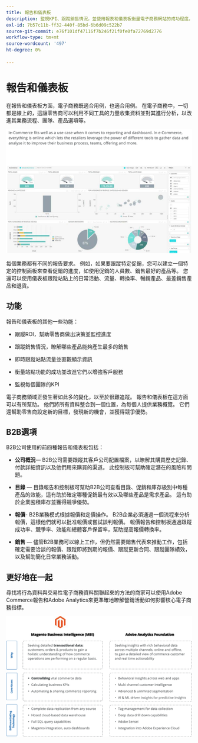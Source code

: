 ```yaml
---
title: 報告和儀表板
description: 監視KPI、跟蹤銷售情況，並使用報表和儀表板衡量電子商務網站的成功程度。
exl-id: 7b57c11b-ff32-440f-85bd-6b6d09c522b7
source-git-commit: e76f101df47116f7b246f21f0fe0fa72769d2776
workflow-type: tm+mt
source-wordcount: '497'
ht-degree: 0%

---
```


# 報告和儀表板

在報告和儀表板方面，電子商務既適合用例，也適合用例。 在電子商務中，一切都是線上的，這讓零售商可以利用不同工具的力量收集資料並對其進行分析，以改進其業務流程、團隊、產品選項等。

![報表儀表板示例](../../assets/playbooks/dashboard-example.png)

每個業務都有不同的報告要求。 例如，如果要跟蹤特定促銷，您可以建立一個特定的控制面板來查看促銷的進度，如使用促銷的人員數、銷售最好的產品等。 您還可以使用儀表板跟蹤站點上的日常活動、流量、轉換率、暢銷產品、最差銷售產品和退貨。

## 功能

報告和儀表板的其他一些功能：

- 跟蹤ROI，幫助零售商做出決策並監控進度

- 跟蹤銷售情況，瞭解哪些產品能夠產生最多的銷售

- 即時跟蹤站點流量並直觀顯示資訊

- 衡量站點功能的成功並改進它們以增強客戶服務

- 監視每個團隊的KPI

電子商務領域正發生著如此多的變化，以至於很難追蹤。 報告和儀表板在這方面可以有所幫助。 他們將所有資料整合到一個位置，為每個人提供業務概覽。 它們還幫助零售商設定新的目標，發現新的機會，並獲得競爭優勢。

## B2B選項

B2B公司使用的前四種報告和儀表板包括：

- **公司概況**— B2B公司需要跟蹤其客戶公司配置檔案，以瞭解其購買歷史記錄、付款詳細資訊以及他們用來購買的渠道。 此控制板可幫助確定潛在的風險和問題。

- **目錄** — 目錄報告和控制板可幫助B2B公司查看目錄、促銷和庫存級別中每種產品的效能，這有助於確定哪種促銷最有效以及哪些產品是需求產品。 這有助於企業囤積庫存並獲得競爭優勢。

- **報價**- B2B業務模式根據報價和定價操作。 B2B企業必須通過一個流程來分析報價，這樣他們就可以批准報價或嘗試談判報價。 報價報告和控制板通過跟蹤成功率、競爭率、效能和總體客戶保留率，幫助提高報價轉換率。

- **銷售** — 儘管B2B業務可以線上工作，但仍然需要銷售代表來推動工作，包括確定需要洽談的報價、跟蹤即將到期的報價、跟蹤更新合同、跟蹤團隊績效，以及幫助簡化日常業務活動。

## 更好地在一起

尋找將行為資料與交易性電子商務資料關聯起來的方法的商家可以使用Adobe Commerce報告和Adobe Analytics來更準確地瞭解營銷活動如何影響核心電子商務指標。

![報告圖](../../assets/playbooks/reporting-diagram.png)
